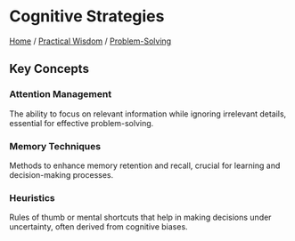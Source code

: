 # Cognitive Strategies

[Home](../../../../README.md) / [Practical Wisdom](../../../../practical_wisdom/README.md) / [Problem-Solving](../../../practical_wisdom/problem-solving/README.md)

## Key Concepts

### Attention Management

The ability to focus on relevant information while ignoring irrelevant details, essential for effective problem-solving.

### Memory Techniques

Methods to enhance memory retention and recall, crucial for learning and decision-making processes.

### Heuristics

Rules of thumb or mental shortcuts that help in making decisions under uncertainty, often derived from cognitive biases.

